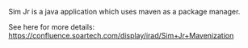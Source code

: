 Sim Jr is a java application which uses maven as a package manager.

See here for more details: https://confluence.soartech.com/display/irad/Sim+Jr+Mavenization